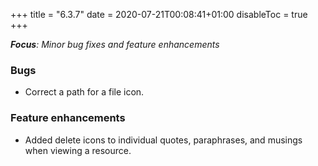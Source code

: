 +++
title = "6.3.7"
date = 2020-07-21T00:08:41+01:00
disableToc = true
+++

***Focus**: Minor bug fixes and feature enhancements*

### Bugs

* Correct a path for a file icon.

### Feature enhancements

* Added delete icons to individual quotes, paraphrases, and musings when viewing a resource.
